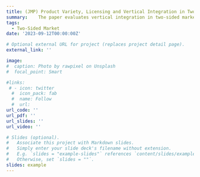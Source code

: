 ```yaml
---
title: (JMP) Product Variety, Licensing and Vertical Integration in Two-Sided Market
summary: 	The paper evaluates vertical integration in two-sided markets. Vertical Integration may have anti-competitive effects such as foreclosure, or may have pro-competitive effects: efficient pricing. In the two-sided market, vertical integration helps solve the ``chicken and egg'' dilemma (Rysman, 2009) through the cross-network effects: expand variety and grow consumer base. I showed theoretically that the impact of vertical integration on consumer welfare highly depends on the consumer installed base which affects the cross-network effects.  I develop a model of platform's optimal pricing, third-party firms' entry and pricing, consumer adoption and purchasing, and estimates using data on the single-serve coffee industry. Counterfactual simulations show vertical integration decreases consumer welfare by 2.2\% where the gain from price efficiency is lower than the loss due to market power. However, this welfare loss is offset by the gain in the increased entry of third-party firms. Also, the platform would reduce the licensing fee by 3\% after vertical integration due to a stronger incentive to attract new consumers and this would lead to welfare gains in 9\% of the markets while it's not likely in the one-sided markets. 
tags:
  - Two-Sided Market
date: '2023-09-12T00:00:00Z'

# Optional external URL for project (replaces project detail page).
external_link: ''

image:
#  caption: Photo by rawpixel on Unsplash
#  focal_point: Smart

#links:
 # - icon: twitter
  #  icon_pack: fab
  #  name: Follow
  #  url: 
url_code: ''
url_pdf: ''
url_slides: ''
url_video: ''

# Slides (optional).
#   Associate this project with Markdown slides.
#   Simply enter your slide deck's filename without extension.
#   E.g. `slides = "example-slides"` references `content/slides/example-slides.md`.
#   Otherwise, set `slides = ""`.
slides: example
---
```


